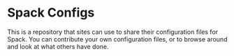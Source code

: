 # Spack Configs

This is a repository that sites can use to share their configuration
files for Spack.  You can contribute your own configuration files, or to
browse around and look at what others have done.
